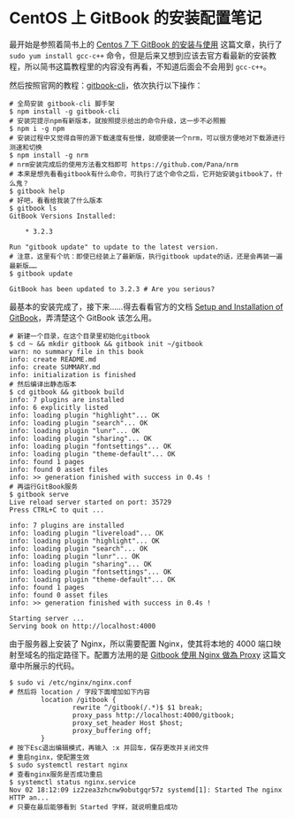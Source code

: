 # CentOS 上 GitBook 的安装配置笔记

最开始是参照着简书上的 [Centos 7 下 GitBook 的安装与使用](http://cdn2.jianshu.io/p/a78e3dda4d87) 这篇文章，执行了 `sudo yum install gcc-c++` 命令，但是后来又想到应该去官方看最新的安装教程，所以简书这篇教程里的内容没有再看，不知道后面会不会用到 `gcc-c++`。

然后按照官网的教程：[gitbook-cli](https://github.com/GitbookIO/gitbook-cli)，依次执行以下操作：

```shell
# 全局安装 gitbook-cli 脚手架
$ npm install -g gitbook-cli
# 安装完提示npm有新版本，就按照提示给出的命令升级，这一步不必照搬
$ npm i -g npm
# 安装过程中又觉得自带的源下载速度有些慢，就顺便装一个nrm，可以很方便地对下载源进行测速和切换
$ npm install -g nrm
# nrm安装完成后的使用方法看文档即可 https://github.com/Pana/nrm
# 本来是想先看看gitbook有什么命令，可执行了这个命令之后，它开始安装gitbook了，什么鬼？
$ gitbook help
# 好吧，看看给我装了什么版本
$ gitbook ls
GitBook Versions Installed:

    * 3.2.3

Run "gitbook update" to update to the latest version.
# 注意，这里有个坑：即使已经装上了最新版，执行gitbook update的话，还是会再装一遍最新版……
$ gitbook update

GitBook has been updated to 3.2.3 # Are you serious?
```

最基本的安装完成了，接下来……得去看看官方的文档 [Setup and Installation of GitBook](https://github.com/GitbookIO/gitbook/blob/master/docs/setup.md)，弄清楚这个 GitBook 该怎么用。

```shell
# 新建一个目录，在这个目录里初始化gitbook
$ cd ~ && mkdir gitbook && gitbook init ~/gitbook
warn: no summary file in this book
info: create README.md
info: create SUMMARY.md
info: initialization is finished
# 然后编译出静态版本
$ cd gitbook && gitbook build
info: 7 plugins are installed
info: 6 explicitly listed
info: loading plugin "highlight"... OK
info: loading plugin "search"... OK
info: loading plugin "lunr"... OK
info: loading plugin "sharing"... OK
info: loading plugin "fontsettings"... OK
info: loading plugin "theme-default"... OK
info: found 1 pages
info: found 0 asset files
info: >> generation finished with success in 0.4s !
# 再运行GitBook服务
$ gitbook serve
Live reload server started on port: 35729
Press CTRL+C to quit ...

info: 7 plugins are installed
info: loading plugin "livereload"... OK
info: loading plugin "highlight"... OK
info: loading plugin "search"... OK
info: loading plugin "lunr"... OK
info: loading plugin "sharing"... OK
info: loading plugin "fontsettings"... OK
info: loading plugin "theme-default"... OK
info: found 1 pages
info: found 0 asset files
info: >> generation finished with success in 0.4s !

Starting server ...
Serving book on http://localhost:4000
```

由于服务器上安装了 Nginx，所以需要配置 Nginx，使其将本地的 4000 端口映射至域名的指定路径下。配置方法用的是 [Gitbook 使用 Nginx 做為 Proxy](https://cowmanchiang.me/gitbook/gitbook/contents/proxy.html) 这篇文章中所展示的代码。

```shell
$ sudo vi /etc/nginx/nginx.conf
# 然后将 location / 字段下面增加如下内容
        location /gitbook {
                rewrite ^/gitbook(/.*)$ $1 break;
                proxy_pass http://localhost:4000/gitbook;
                proxy_set_header Host $host;
                proxy_buffering off;
        }
# 按下Esc退出编辑模式，再输入 :x 并回车，保存更改并关闭文件
# 重启nginx，使配置生效
$ sudo systemctl restart nginx
# 查看nginx服务是否成功重启
$ systemctl status nginx.service
Nov 02 18:12:09 iz2zea3zhcnw9obutgqr57z systemd[1]: Started The nginx HTTP an...
# 只要在最后能够看到 Started 字样，就说明重启成功
```
